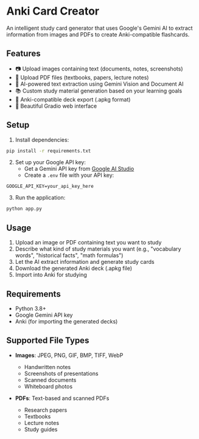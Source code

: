 # Anki Card Creator

An intelligent study card generator that uses Google's Gemini AI to extract information from images and PDFs to create Anki-compatible flashcards.

## Features

- 📷 Upload images containing text (documents, notes, screenshots)
- 📄 Upload PDF files (textbooks, papers, lecture notes)
- 🤖 AI-powered text extraction using Gemini Vision and Document AI
- 📚 Custom study material generation based on your learning goals
- 🎯 Anki-compatible deck export (.apkg format)
- 🎨 Beautiful Gradio web interface

## Setup

1. Install dependencies:
```bash
pip install -r requirements.txt
```

2. Set up your Google API key:
   - Get a Gemini API key from [Google AI Studio](https://makersuite.google.com/app/apikey)
   - Create a `.env` file with your API key:
```
GOOGLE_API_KEY=your_api_key_here
```

3. Run the application:
```bash
python app.py
```

## Usage

1. Upload an image or PDF containing text you want to study
2. Describe what kind of study materials you want (e.g., "vocabulary words", "historical facts", "math formulas")
3. Let the AI extract information and generate study cards
4. Download the generated Anki deck (.apkg file)
5. Import into Anki for studying

## Requirements

- Python 3.8+
- Google Gemini API key
- Anki (for importing the generated decks)

## Supported File Types

- **Images**: JPEG, PNG, GIF, BMP, TIFF, WebP
  - Handwritten notes
  - Screenshots of presentations
  - Scanned documents
  - Whiteboard photos

- **PDFs**: Text-based and scanned PDFs
  - Research papers
  - Textbooks
  - Lecture notes
  - Study guides

